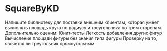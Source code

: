 # SquareByKD
Напишите библиотеку для поставки внешним клиентам, которая умеет вычислять площадь круга по радиусу и треугольника по трем сторонам. Дополнительно оценим: Юнит-тесты Легкость добавления других фигур Вычисление площади фигуры без знания типа фигуры Проверку на то, является ли треугольник прямоугольным
